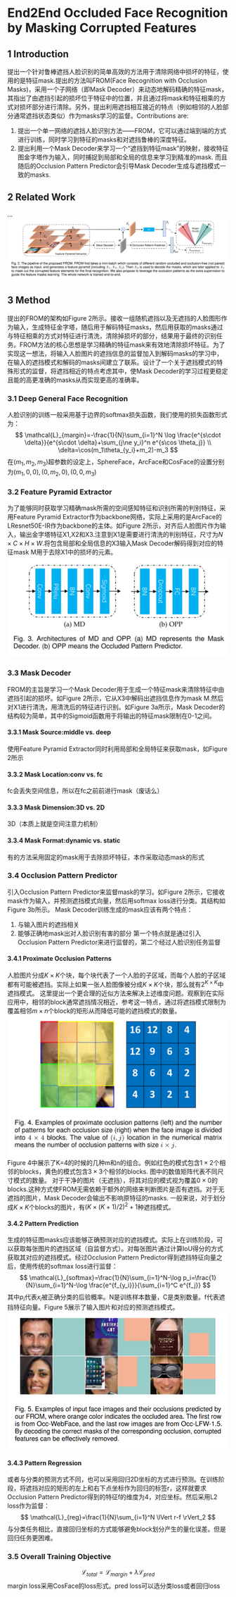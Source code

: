 # End2End Occluded Face Recognition by Masking Corrupted Features

## 1 Introduction
提出一个针对鲁棒遮挡人脸识别的简单高效的方法用于清除网络中损坏的特征，使用的是特征mask.提出的方法叫FROM(Face Recognition with Occlusion Masks)，采用一个子网络（即Mask Decoder）来动态地解码精确的特征mask，其指出了由遮挡引起的损坏位于特征中的位置，并且通过将mask和特征相乘的方式对损坏部分进行清除。另外，提出利用遮挡相互接近的特点（例如相邻的人脸部分通常遮挡状态类似）作为masks学习的监督。Contributions are:
1. 提出一个单一网络的遮挡人脸识别方法——FROM，它可以通过端到端的方式进行训练，同时学习到特征的masks和对遮挡鲁棒的深度特征。
2. 提出利用一个Mask Decoder来学习一个“遮挡到特征mask”的映射，接收特征图金字塔作为输入，同时捕捉到局部和全局的信息来学习到精准的mask. 而且随后的Occlusion Pattern Predictor会引导Mask Decoder生成与遮挡模式一致的masks.

## 2 Related Work
...
![Figure 2](2.png 'Figure 2')
## 3 Method
提出的FROM的架构如Figure 2所示。接收一组随机遮挡以及无遮挡的人脸图形作为输入，生成特征金字塔，随后用于解码特征masks，然后用获取的masks通过与特征相乘的方式对特征进行清洗，清除掉损坏的部分，结果用于最终的识别任务。FROM方法的核心思想是学习精确的特征mask来有效地清除损坏特征。为了实现这一想法，将输入人脸图片的遮挡信息的监督加入到解码masks的学习中，在输入的遮挡模式和解码的masks间建立了联系。设计了一个关于遮挡模式的特殊形式的监督，将遮挡相近的特点考虑其中，使Mask Decoder的学习过程更稳定且能的高更准确的masks从而实现更高的准确率。

### 3.1 Deep General Face Recognition
人脸识别的训练一般采用基于边界的softmax损失函数，我们使用的损失函数形式为：
$$
\mathcal{L}_{margin}=-\frac{1}{N}\sum_{i=1}^N \log \frac{e^{s\cdot \delta}}{e^{s\cdot \delta}+\sum_{j\ne y_i}^n e^{s\cos \theta_j}} \\
\delta=\cos(m_1\theta_{y_i}+m_2)-m_3
$$
在$(m_1,m_2,m_3)$超参数的设定上，SphereFace，ArcFace和CosFace的设置分别为$(m_1,0,0),(0,m_2,0),(0,0,m_3)$
### 3.2 Feature Pyramid Extractor
为了能够同时获取学习精确mask所需的空间感知特征和识别所需的判别特征，采用Feature Pyramid Extractor作为backbone网络，实际上采用的是ArcFace的LResnet50E-IR作为backbone的主体。如Figure 2所示，对齐后人脸图片作为输入，输出金字塔特征X1,X2和X3.注意到X1是需要进行清洗的判别特征，尺寸为$N\times C \times H \times W$.将包含局部和全局信息的X3输入Mask Decoder解码得到对应的特征mask M用于去除X1中的损坏的元素。
![Figure 3](3.png 'Figure 3')
### 3.3 Mask Decoder
FROM的主旨是学习一个Mask Decoder用于生成一个特征mask来清除特征中由遮挡引起的损坏。如Figure 2所示，它从X3中解码出遮挡信息作为mask M.然后对X1进行清洗，用清洗后的特征进行识别。如Figure 3a所示，Mask Decoder的结构较为简单，其中的Sigmoid函数用于将输出的特征mask限制在0-1之间。
#### 3.3.1 Mask Source:middle vs. deep
使用Feature Pyramid Extractor同时利用局部和全局特征来获取mask，如Figure 2所示
#### 3.3.2 Mask Location:conv vs. fc
fc会丢失空间信息，所以在fc之前前进行mask（废话么）
#### 3.3.3 Mask Dimension:3D vs. 2D
3D（本质上就是空间注意力机制）
#### 3.3.4 Mask Format:dynamic vs. static
有的方法采用固定的mask用于去除损坏特征，本作采取动态mask的形式

### 3.4 Occlusion Pattern Predictor
引入Occlusion Pattern Predictor来监督mask的学习。如Figure 2所示，它接收mask作为输入，并预测遮挡模式向量，然后用softmax loss进行分类。其结构如Figure 3b所示。
Mask Decoder训练生成的mask应该有两个特点：
1. 与输入图片的遮挡相关
2. 能够正确地mask出对人脸识别有害的部分
第一个特点就是通过引入Occlusion Pattern Predictor来进行监督的，第二个经过人脸识别任务监督
#### 3.4.1 Proximate Occlusion Patterns
人脸图片分成$K\times K$个块，每个块代表了一个人脸的子区域，而每个人脸的子区域都有可能被遮挡。实际上如果一张人脸图像被分成$K\times K$个块，那么就有$2^{K\times K}$中遮挡模式。
这里提出一个更合理的近似方法来解决上述维度问题。观察到在实际应用中，相邻的block通常遮挡情况相近，参考这一特点，通过将遮挡模式限制为覆盖相邻$m\times n$个block的矩形从而降低可能的遮挡模式的数量。
![Figure 4](4.png 'Figure 4')
Figure 4中展示了K=4的时候的几种m和n的组合。例如红色的模式包含$1\times 2$个相邻的blocks，黄色的模式包含$3\times 3$个相邻的blocks. 图中的数值矩阵代表不同尺寸模式的数量。
对于干净的图片（无遮挡），将其对应的模式视为覆盖$0\times 0$的blocks.这种方式使FROM无需依赖于额外的网络来判断图片是否有遮挡。对于无遮挡的图片，Mask Decoder会输出不影响原特征的masks.
一般来说，对于划分成$K\times K$个blocks的图片，有$(K\times (K+1)/2)^2+1$种遮挡模式。
#### 3.4.2 Pattern Prediction
生成的特征图masks应该能够正确预测对应的遮挡模式。实际上在训练阶段，可以获取每张图片的遮挡区域（自监督方式）。对每张图片通过计算IoU得分的方式获取其对应的遮挡模式。经过Occlusion Pattern Predictor得到遮挡特征向量之后，使用传统的softmax loss进行监督：
$$
\mathcal{L}_{softmax}=\frac{1}{N}\sum_{i=1}^N-\log p_i=\frac{1}{N}\sum_{i=1}^N-\log \frac{e^{f_{y_i}}}{\sum_{i=1}^C e^{f_j}}
$$
其中$p_i$代表$x_i$被正确分类的后验概率。N是训练样本数量，C是类别数量。f代表遮挡特征向量。Figure 5展示了输入图片和对应的预测遮挡模式。
![Figure 5](5.png 'Figure 5')
#### 3.4.3 Pattern Regression
或者与分类的预测方式不同，也可以采用回归2D坐标的方式进行预测。在训练阶段，将遮挡对应的矩形的左上和右下点坐标作为回归的标签r，这样就要求Occlusion Pattern Predictor得到的特征f的维度为4，对应坐标。然后采用L2 loss作为监督：
$$
\mathcal{L}_{reg}=\frac{1}{N}\sum_{i=1}^N \lVert r-f \rVert_2
$$
与分类任务相比，直接回归坐标的方式能够避免block划分产生的量化误差。但是回归任务更困难。

### 3.5 Overall Training Objective
$$
\mathcal{L}_{total}=\mathcal{L}_{margin}+\lambda \mathcal{L}_{pred}
$$
margin loss采用CosFace的loss形式。pred loss可以选分类loss或者回归loss